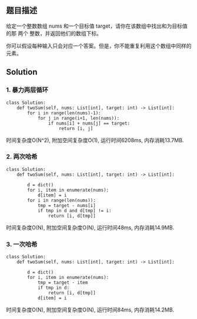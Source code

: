## 题目描述
给定一个整数数组 nums 和一个目标值 target，请你在该数组中找出和为目标值的那 两个 整数，并返回他们的数组下标。

你可以假设每种输入只会对应一个答案。但是，你不能重复利用这个数组中同样的元素。


## Solution

### 1. 暴力两层循环

```
class Solution:
    def twoSum(self, nums: List[int], target: int) -> List[int]:
        for i in range(len(nums)-1):
            for j in range(i+1, len(nums)):
                if nums[i] + nums[j] == target:
                    return [i, j]
```
时间复杂度O(N^2), 附加空间复杂度O(1), 运行时间6208ms, 内存消耗13.7MB.

### 2. 两次哈希

```
class Solution:
    def twoSum(self, nums: List[int], target: int) -> List[int]:
        
        d = dict()
        for i, item in enumerate(nums):
            d[item] = i
        for i in range(len(nums)):
            tmp = target - nums[i]
            if tmp in d and d[tmp] != i:
                return [i, d[tmp]]
```
时间复杂度O(N), 附加空间复杂度O(N), 运行时间48ms, 内存消耗14.9MB.

### 3. 一次哈希

```
class Solution:
    def twoSum(self, nums: List[int], target: int) -> List[int]:
        
        d = dict()
        for i, item in enumerate(nums):
            tmp = target - item
            if tmp in d:
                return [i, d[tmp]]
            d[item] = i
```
时间复杂度O(N), 附加空间复杂度O(N), 运行时间84ms, 内存消耗14.2MB.